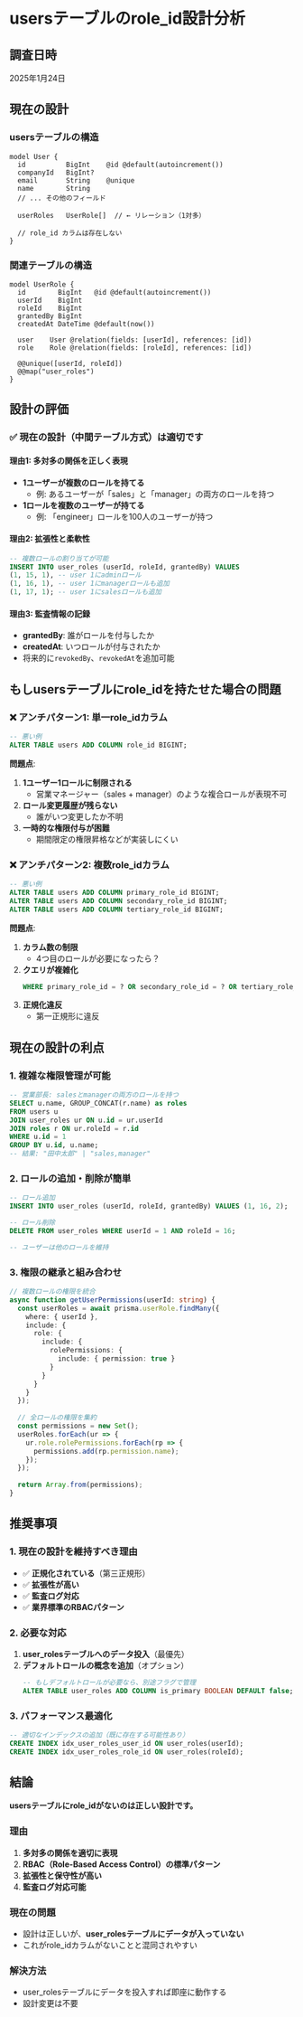 # usersテーブルのrole_id設計分析

## 調査日時
2025年1月24日

## 現在の設計

### usersテーブルの構造
```prisma
model User {
  id          BigInt    @id @default(autoincrement())
  companyId   BigInt?
  email       String    @unique
  name        String
  // ... その他のフィールド
  
  userRoles   UserRole[]  // ← リレーション（1対多）
  
  // role_id カラムは存在しない
}
```

### 関連テーブルの構造
```prisma
model UserRole {
  id        BigInt   @id @default(autoincrement())
  userId    BigInt
  roleId    BigInt
  grantedBy BigInt
  createdAt DateTime @default(now())
  
  user    User @relation(fields: [userId], references: [id])
  role    Role @relation(fields: [roleId], references: [id])
  
  @@unique([userId, roleId])
  @@map("user_roles")
}
```

## 設計の評価

### ✅ 現在の設計（中間テーブル方式）は適切です

#### 理由1: 多対多の関係を正しく表現
- **1ユーザーが複数のロールを持てる**
  - 例: あるユーザーが「sales」と「manager」の両方のロールを持つ
- **1ロールを複数のユーザーが持てる**
  - 例: 「engineer」ロールを100人のユーザーが持つ

#### 理由2: 拡張性と柔軟性
```sql
-- 複数ロールの割り当てが可能
INSERT INTO user_roles (userId, roleId, grantedBy) VALUES
(1, 15, 1), -- user 1にadminロール
(1, 16, 1), -- user 1にmanagerロールも追加
(1, 17, 1); -- user 1にsalesロールも追加
```

#### 理由3: 監査情報の記録
- **grantedBy**: 誰がロールを付与したか
- **createdAt**: いつロールが付与されたか
- 将来的に`revokedBy`、`revokedAt`を追加可能

## もしusersテーブルにrole_idを持たせた場合の問題

### ❌ アンチパターン1: 単一role_idカラム
```sql
-- 悪い例
ALTER TABLE users ADD COLUMN role_id BIGINT;
```

**問題点**:
1. **1ユーザー1ロールに制限される**
   - 営業マネージャー（sales + manager）のような複合ロールが表現不可
2. **ロール変更履歴が残らない**
   - 誰がいつ変更したか不明
3. **一時的な権限付与が困難**
   - 期間限定の権限昇格などが実装しにくい

### ❌ アンチパターン2: 複数role_idカラム
```sql
-- 悪い例
ALTER TABLE users ADD COLUMN primary_role_id BIGINT;
ALTER TABLE users ADD COLUMN secondary_role_id BIGINT;
ALTER TABLE users ADD COLUMN tertiary_role_id BIGINT;
```

**問題点**:
1. **カラム数の制限**
   - 4つ目のロールが必要になったら？
2. **クエリが複雑化**
   ```sql
   WHERE primary_role_id = ? OR secondary_role_id = ? OR tertiary_role_id = ?
   ```
3. **正規化違反**
   - 第一正規形に違反

## 現在の設計の利点

### 1. 複雑な権限管理が可能
```sql
-- 営業部長: salesとmanagerの両方のロールを持つ
SELECT u.name, GROUP_CONCAT(r.name) as roles
FROM users u
JOIN user_roles ur ON u.id = ur.userId
JOIN roles r ON ur.roleId = r.id
WHERE u.id = 1
GROUP BY u.id, u.name;
-- 結果: "田中太郎" | "sales,manager"
```

### 2. ロールの追加・削除が簡単
```sql
-- ロール追加
INSERT INTO user_roles (userId, roleId, grantedBy) VALUES (1, 16, 2);

-- ロール削除
DELETE FROM user_roles WHERE userId = 1 AND roleId = 16;

-- ユーザーは他のロールを維持
```

### 3. 権限の継承と組み合わせ
```typescript
// 複数ロールの権限を統合
async function getUserPermissions(userId: string) {
  const userRoles = await prisma.userRole.findMany({
    where: { userId },
    include: {
      role: {
        include: {
          rolePermissions: {
            include: { permission: true }
          }
        }
      }
    }
  });
  
  // 全ロールの権限を集約
  const permissions = new Set();
  userRoles.forEach(ur => {
    ur.role.rolePermissions.forEach(rp => {
      permissions.add(rp.permission.name);
    });
  });
  
  return Array.from(permissions);
}
```

## 推奨事項

### 1. 現在の設計を維持すべき理由
- ✅ **正規化されている**（第三正規形）
- ✅ **拡張性が高い**
- ✅ **監査ログ対応**
- ✅ **業界標準のRBACパターン**

### 2. 必要な対応
1. **user_rolesテーブルへのデータ投入**（最優先）
2. **デフォルトロールの概念を追加**（オプション）
   ```sql
   -- もしデフォルトロールが必要なら、別途フラグで管理
   ALTER TABLE user_roles ADD COLUMN is_primary BOOLEAN DEFAULT false;
   ```

### 3. パフォーマンス最適化
```sql
-- 適切なインデックスの追加（既に存在する可能性あり）
CREATE INDEX idx_user_roles_user_id ON user_roles(userId);
CREATE INDEX idx_user_roles_role_id ON user_roles(roleId);
```

## 結論

**usersテーブルにrole_idがないのは正しい設計です。**

### 理由
1. **多対多の関係を適切に表現**
2. **RBAC（Role-Based Access Control）の標準パターン**
3. **拡張性と保守性が高い**
4. **監査ログ対応可能**

### 現在の問題
- 設計は正しいが、**user_rolesテーブルにデータが入っていない**
- これがrole_idカラムがないことと混同されやすい

### 解決方法
- user_rolesテーブルにデータを投入すれば即座に動作する
- 設計変更は不要